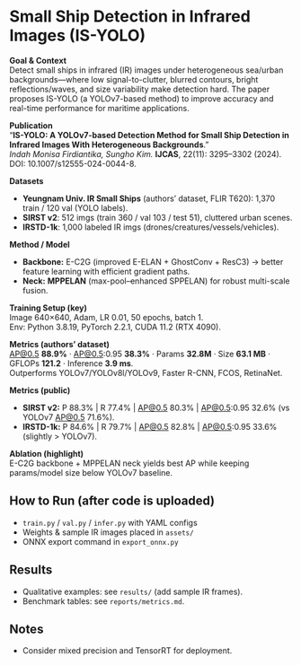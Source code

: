 # Small Ship Detection in Infrared Images (IS-YOLO)

**Goal & Context**  
Detect small ships in infrared (IR) images under heterogeneous sea/urban backgrounds—where low signal-to-clutter, blurred contours, bright reflections/waves, and size variability make detection hard. The paper proposes IS-YOLO (a YOLOv7-based method) to improve accuracy and real-time performance for maritime applications.

**Publication**  
“**IS-YOLO: A YOLOv7-based Detection Method for Small Ship Detection in Infrared Images With Heterogeneous Backgrounds**.”  
*Indah Monisa Firdiantika, Sungho Kim.* **IJCAS**, 22(11): 3295–3302 (2024). DOI: 10.1007/s12555-024-0044-8.

**Datasets**
- **Yeungnam Univ. IR Small Ships** (authors’ dataset, FLIR T620): 1,370 train / 120 val (YOLO labels).
- **SIRST v2**: 512 imgs (train 360 / val 103 / test 51), cluttered urban scenes.
- **IRSTD-1k**: 1,000 labeled IR imgs (drones/creatures/vessels/vehicles).

**Method / Model**
- **Backbone:** E-C2G (improved E-ELAN + GhostConv + ResC3) → better feature learning with efficient gradient paths.  
- **Neck:** **MPPELAN** (max-pool–enhanced SPPELAN) for robust multi-scale fusion.

**Training Setup (key)**  
Image 640×640, Adam, LR 0.01, 50 epochs, batch 1.  
Env: Python 3.8.19, PyTorch 2.2.1, CUDA 11.2 (RTX 4090).

**Metrics (authors’ dataset)**  
AP@0.5 **88.9%** · AP@0.5:0.95 **38.3%** · Params **32.8M** · Size **63.1 MB** · GFLOPs **121.2** · Inference **3.9 ms**.  
Outperforms YOLOv7/YOLOv8l/YOLOv9, Faster R-CNN, FCOS, RetinaNet.

**Metrics (public)**
- **SIRST v2:** P 88.3% | R 77.4% | AP@0.5 80.3% | AP@0.5:0.95 32.6% (vs YOLOv7 AP@0.5 71.6%).
- **IRSTD-1k:** P 84.6% | R 79.7% | AP@0.5 82.8% | AP@0.5:0.95 33.6% (slightly > YOLOv7).

**Ablation (highlight)**  
E-C2G backbone + MPPELAN neck yields best AP while keeping params/model size below YOLOv7 baseline.

## How to Run (after code is uploaded)
- `train.py` / `val.py` / `infer.py` with YAML configs  
- Weights & sample IR images placed in `assets/`  
- ONNX export command in `export_onnx.py`

## Results
- Qualitative examples: see `results/` (add sample IR frames).
- Benchmark tables: see `reports/metrics.md`.

## Notes
- Consider mixed precision and TensorRT for deployment.

